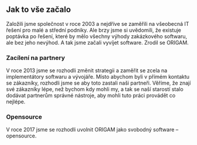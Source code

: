 ## Jak to vše začalo
Založili jsme společnost v roce 2003 a nejdříve se zaměřili na všeobecná IT řešení pro malé a střední podniky.
Ale brzy jsme si uvědomili, že existuje poptávka po řešení, které by mělo všechny výhody zakázkového softwaru,
ale bez jeho nevýhod. A tak jsme začali vyvíjet software. Zrodil se ORIGAM.

### Zacílení na partnery
V roce 2013 jsme se rozhodli změnit strategii a zaměřit se zcela na implementátory softwaru a vývojáře. 
Místo abychom byli v přímém kontaktu se zákazníky, rozhodli jsme se aby toto zastali naši partneři.
Věříme, že znají své zákazníky lépe, než bychom kdy mohli my, a tak se naší starostí stalo dodávat partnerům
správné nástroje, aby mohli tuto práci provádět co nejlépe.

### Opensource
V roce 2017 jsme se rozhodli uvolnit ORIGAM jako svobodný software – opensource.